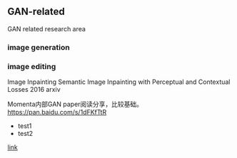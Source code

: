 ## GAN-related 
GAN related research area

### image generation
### image editing
Image Inpainting
Semantic Image Inpainting with Perceptual and Contextual Losses  2016 arxiv

Momenta内部GAN paper阅读分享，比较基础。https://pan.baidu.com/s/1dFKfTtR
- test1
- test2

[link](http://blog.csdn.net/zhaokaiqiang1992)

